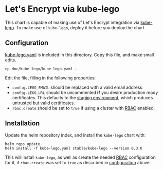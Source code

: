 # Let's Encrypt via kube-lego

This chart is capable of making use of Let's Encrypt integration via [kube-lego][]. To make use of `kube-lego`, deploy it before you deploy the chart.

## Configuration

[kube-lego.yaml](kube-lego.yaml) is included in this directory. Copy this file, and make small edits.

```
cp doc/kube-lego/kube-lego.yaml .
```

Edit the file, filling in the following properties:
- `config.LEGO_EMAIL` should be replaced with a valid email address.
- `config.LEGO_URL` should be uncommented **if** you desire production ready certificates. This defaults to the [staging environment](https://letsencrypt.org/docs/staging-environment/), which produces untrusted but valid certificates.
- `rbac.create` should be set to `true` if using a cluster with [RBAC][] enabled.

## Installation

Update the helm repository index, and install the `kube-lego` chart with:

```
helm repo update
helm install -f kube-lego.yaml stable/kube-lego --version 0.3.0
```

This will install `kube-lego`, as well as create the needed [RBAC][] configuration for it, if `rbac.create` was set to `true` as described in [configuration](#configuration) above.

[kube-lego]: https://github.com/kubernetes/charts/blob/master/stable/kube-lego/README.md
[RBAC]: https://kubernetes.io/docs/admin/authorization/rbac/
[namespace]: https://kubernetes.io/docs/concepts/overview/working-with-objects/namespaces/
